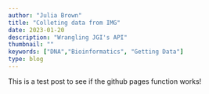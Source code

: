 ```yaml
---
author: "Julia Brown"
title: "Colleting data from IMG"
date: 2023-01-20
description: "Wrangling JGI's API"
thumbnail: ""
keywords: ["DNA","Bioinformatics", "Getting Data"]
type: blog
---
```


This is a test post to see if the github pages function works!
